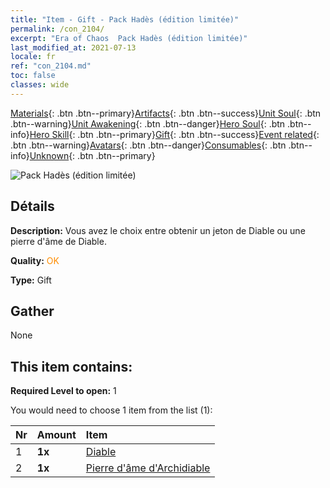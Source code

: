 ```yaml
---
title: "Item - Gift - Pack Hadès (édition limitée)"
permalink: /con_2104/
excerpt: "Era of Chaos  Pack Hadès (édition limitée)"
last_modified_at: 2021-07-13
locale: fr
ref: "con_2104.md"
toc: false
classes: wide
---
```

 [Materials](/ItemsFR/){: .btn .btn--primary}[Artifacts](/ItemsFR/Artifacts/){: .btn .btn--success}[Unit Soul](/ItemsFR/UnitSoul/){: .btn .btn--warning}[Unit Awakening](/ItemsFR/UnitAwakening/){: .btn .btn--danger}[Hero Soul](/ItemsFR/HeroSoul/){: .btn .btn--info}[Hero Skill](/ItemsFR/HeroSkill/){: .btn .btn--primary}[Gift](/ItemsFR/Gift/){: .btn .btn--success}[Event related](/ItemsFR/Events/){: .btn .btn--warning}[Avatars](/ItemsFR/Avatars/){: .btn .btn--danger}[Consumables](/ItemsFR/Consumables/){: .btn .btn--info}[Unknown](/ItemsFR/Unknown/){: .btn .btn--primary}

 ![Pack Hadès (édition limitée)](/images/t/i_994005.png)

## Détails
 **Description:** Vous avez le choix entre obtenir un jeton de Diable ou une pierre d'âme de Diable.

 **Quality:** <span style="color: #FF8C00">OK</span>

 **Type:** Gift

## Gather

  None

## This item contains:

 **Required Level to open:** 1

 You would need to choose 1 item from the list (1):

  | Nr | Amount |     Item    |
  |:---|:-------|:------------|
  | 1 |  **1x** | [Diable](/ItemsFR/unt_232/) |  | 
  | 2 |  **1x** | [Pierre d'âme d'Archidiable](/ItemsFR/unt_318/) |  | 
